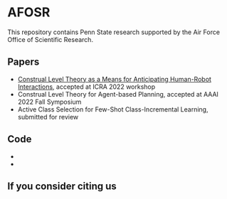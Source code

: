 # AFOSR
This repository contains Penn State research supported by the Air Force Office of Scientific Research.

## Papers
+ [Construal Level Theory as a Means for Anticipating Human-Robot Interactions](https://www.iri.upc.edu/workshops/pred-ant-hri/files/papers/PAR-HRI22_paper_6827_pp.pdf), accepted at ICRA 2022 workshop
+ Construal Level Theory for Agent-based Planning, accepted at AAAI 2022 Fall Symposium 
+ Active Class Selection for Few-Shot Class-Incremental Learning, submitted for review

## Code
+ 
+ 

## If you consider citing us
